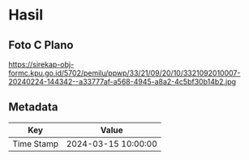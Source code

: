 # Hasil

## Foto C Plano

https://sirekap-obj-formc.kpu.go.id/5702/pemilu/ppwp/33/21/09/20/10/3321092010007-20240224-144342--a33777af-a568-4945-a8a2-4c5bf30b14b2.jpg


## Metadata

| Key        | Value               |
| ---------- | ------------------- |
| Time Stamp | 2024-03-15 10:00:00 |



